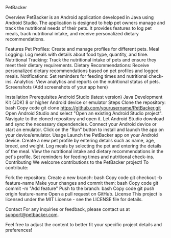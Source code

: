 PetBacker

Overview
PetBacker is an Android application developed in Java using Android Studio. The application is designed to help pet owners manage and track the nutritional needs of their pets. It provides features to log pet meals, track nutritional intake, and receive personalized dietary recommendations.

Features
Pet Profiles: Create and manage profiles for different pets.
Meal Logging: Log meals with details about food type, quantity, and time.
Nutritional Tracking: Track the nutritional intake of pets and ensure they meet their dietary requirements.
Dietary Recommendations: Receive personalized dietary recommendations based on pet profiles and logged meals.
Notifications: Set reminders for feeding times and nutritional check-ins.
Analytics: View analytics and reports on the nutritional status of pets.
Screenshots
(Add screenshots of your app here)

Installation
Prerequisites
Android Studio (latest version)
Java Development Kit (JDK) 8 or higher
Android device or emulator
Steps
Clone the repository:
bash
Copy code
git clone https://github.com/yourusername/PetBacker.git
Open Android Studio and select "Open an existing Android Studio project".
Navigate to the cloned repository and open it.
Let Android Studio download and sync the necessary dependencies.
Connect your Android device or start an emulator.
Click on the "Run" button to install and launch the app on your device/emulator.
Usage
Launch the PetBacker app on your Android device.
Create a new pet profile by entering details such as name, age, breed, and weight.
Log meals by selecting the pet and entering the details of the meal.
View the nutritional intake and dietary recommendations in the pet's profile.
Set reminders for feeding times and nutritional check-ins.
Contributing
We welcome contributions to the PetBacker project! To contribute:

Fork the repository.
Create a new branch:
bash
Copy code
git checkout -b feature-name
Make your changes and commit them:
bash
Copy code
git commit -m "Add feature"
Push to the branch:
bash
Copy code
git push origin feature-name
Open a pull request on GitHub.
License
This project is licensed under the MIT License - see the LICENSE file for details.

Contact
For any inquiries or feedback, please contact us at support@petbacker.com.

Feel free to adjust the content to better fit your specific project details and preferences!
